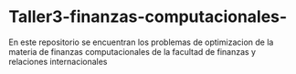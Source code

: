 # Taller3-finanzas-computacionales-
En este repositorio se encuentran los problemas de optimizacion de la materia de finanzas computacionales de la facultad de finanzas y relaciones internacionales 

